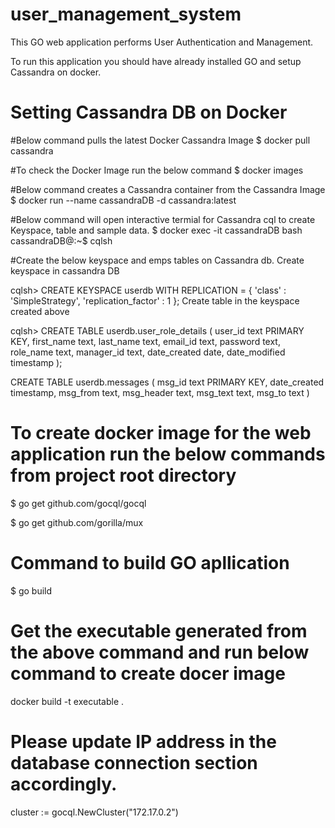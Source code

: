 # user_management_system

This GO web application performs User Authentication and Management.

To run this application you should have already installed GO and setup Cassandra on docker.
# Setting Cassandra DB on Docker

#Below command pulls the latest Docker Cassandra Image
$ docker pull cassandra

#To check the Docker Image run the below command
$ docker images

#Below command creates a Cassandra container from the Cassandra Image
$ docker run --name cassandraDB -d cassandra:latest

#Below command will open interactive termial for Cassandra cql to create Keyspace, table and sample data.
$ docker exec -it cassandraDB bash 
cassandraDB@<continerID>:~$ cqlsh

#Create the below keyspace and emps tables on Cassandra db.
Create keyspace in cassandra DB

cqlsh> CREATE KEYSPACE userdb WITH REPLICATION = { 'class' : 'SimpleStrategy', 'replication_factor' : 1 };
Create table in the keyspace created above

cqlsh> CREATE TABLE userdb.user_role_details (
user_id text PRIMARY KEY,
first_name text,
last_name text,
email_id text,
password text,
role_name text,
manager_id text,
date_created date,
date_modified timestamp
);

CREATE TABLE userdb.messages (
    msg_id text PRIMARY KEY,
    date_created timestamp,
    msg_from text,
    msg_header text,
    msg_text text,
    msg_to text
)



# To create docker image for the web application run the below commands from project root directory
$ go get github.com/gocql/gocql

$ go get github.com/gorilla/mux

# Command to build GO apllication
$ go build
 
# Get the executable generated from the above command and run below command to create docer image
docker build -t executable .

# Please update IP address in the database connection section accordingly.
cluster := gocql.NewCluster("172.17.0.2")


